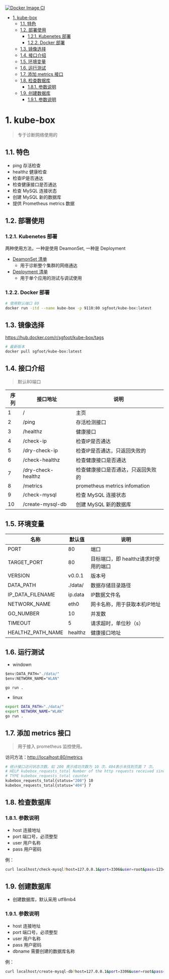 [![Docker Image CI](https://github.com/yezihack/kube-box/actions/workflows/docker-image.yml/badge.svg)](https://github.com/yezihack/kube-box/actions/workflows/docker-image.yml)
<!-- TOC -->

- [1. kube-box](#1-kube-box)
  - [1.1. 特色](#11-特色)
  - [1.2. 部署使用](#12-部署使用)
    - [1.2.1. Kubenetes 部署](#121-kubenetes-部署)
    - [1.2.2. Docker 部署](#122-docker-部署)
  - [1.3. 镜像选择](#13-镜像选择)
  - [1.4. 接口介绍](#14-接口介绍)
  - [1.5. 环境变量](#15-环境变量)
  - [1.6. 运行测试](#16-运行测试)
  - [1.7. 添加 metrics 接口](#17-添加-metrics-接口)
  - [1.8. 检查数据库](#18-检查数据库)
    - [1.8.1. 参数说明](#181-参数说明)
  - [1.9. 创建数据库](#19-创建数据库)
    - [1.9.1. 参数说明](#191-参数说明)

<!-- /TOC -->
# 1. kube-box

> 专于诊断网络使用的

## 1.1. 特色

- ping 存活检查
- healthz 健康检查
- 检查IP是否通达
- 检查健康接口是否通达
- 检查 MySQL 连接状态
- 创建 MySQL 新的数据库
- 提供 Prometheus metrics 数据

## 1.2. 部署使用

### 1.2.1. Kubenetes 部署

两种使用方法，一种是使用 DeamonSet, 一种是 Deployment

- [DeamonSet 清单](mainfest/kube-box-ds.yaml)
  - 用于诊断整个集群的网络通达
- [Deployment 清单](mainfest/kube-box.yaml)
  - 用于单个应用的测试与调试使用

### 1.2.2. Docker 部署

```sh
# 使用默认端口 80
docker run -itd --name kube-box -p 9110:80 sgfoot/kube-box:latest
```

## 1.3. 镜像选择

<https://hub.docker.com/r/sgfoot/kube-box/tags>

```sh
# 最新版本
docker pull sgfoot/kube-box:latest
```

## 1.4. 接口介绍

> 默认80端口

| 序列 | 接口地址           | 说明                               |
| ---- | ------------------ | ---------------------------------- |
| 1    | /                  | 主页                               |
| 2    | /ping              | 存活检测接口                       |
| 3    | /healthz           | 健康接口                           |
| 4    | /check-ip          | 检查IP是否通达                     |
| 5    | /dry-check-ip      | 检查IP是否通达，只返回失败的       |
| 6    | /check-healthz     | 检查健康接口是否通达               |
| 7    | /dry-check-healthz | 检查健康接口是否通达，只返回失败的 |
| 8    | /metrics           | prometheus metrics infomation      |
| 9    | /check-mysql       | 检查 MySQL 连接状态                |
| 10   | /create-mysql-db   | 创建 MySQL 新的数据库              |

## 1.5. 环境变量

| 名称              | 默认值  | 说明                                 |
| ----------------- | ------- | ------------------------------------ |
| PORT              | 80      | 端口                                 |
| TARGET_PORT       | 80      | 目标端口，即 healthz请求时使用的端口 |
| VERSION           | v0.0.1  | 版本号                               |
| DATA_PATH         | ./data/ | 数据存储目录路径                     |
| IP_DATA_FILENAME  | ip.data | IP数据文件名                         |
| NETWORK_NAME      | eth0    | 网卡名称，用于获取本机IP地址         |
| GO_NUMBER         | 10      | 并发数                               |
| TIMEOUT           | 5       | 请求超时，单位秒（s）                |
| HEALTHZ_PATH_NAME | healthz | 健康接口地址                         |

## 1.6. 运行测试

- windown

```bat
$env:DATA_PATH="./data/"
$env:NETWORK_NAME="WLAN"

go run .
```

- linux

```sh
export DATA_PATH="./data/"
export NETWORK_NAME="WLAN"
go run .
```

## 1.7. 添加 metrics 接口

> 用于接入 prometheus 监控使用。

访问方法：<http://localhost:80/metrics>

```sh
# 统计接口访问状态次数。如 200 表示成功次数为 10 次，404表示未找到页面 7 次。
# HELP kubebox_requests_total Number of the http requests received since the server started
# TYPE kubebox_requests_total counter
kubebox_requests_total{status="200"} 10
kubebox_requests_total{status="404"} 7
```

## 1.8. 检查数据库

### 1.8.1. 参数说明

- host 连接地址
- port 端口号，必须整型
- user 用户名称
- pass 用户密码

例：

```sh
curl localhost/check-mysql?host=127.0.0.1&port=3306&user=root&pass=123456
```

## 1.9. 创建数据库

- 创建数据库，默认采用 utf8mb4

### 1.9.1. 参数说明

- host 连接地址
- port 端口号，必须整型
- user 用户名称
- pass 用户密码
- dbname 需要创建的数据库名称

例：

```sh
curl localhost/create-mysql-db?host=127.0.0.1&port=3306&user=root&pass=123456&dbname=test
```
